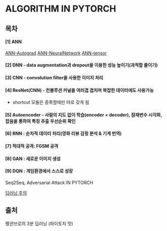 # ALGORITHM IN PYTORCH 
## 목차
#### [1] ANN
[ANN-Autograd](https://github.com/dnwjddl/pytorch-in-DeepLearning/blob/master/%5B1%5D%20ANN_Autograd.ipynb)
[ANN-NeuralNetwork](https://github.com/dnwjddl/pytorch-in-DeepLearning/blob/master/%5B1%5D%20ANN_NeualNetwork.ipynb)
[ANN-tensor](https://github.com/dnwjddl/pytorch-in-DeepLearning/blob/master/%5B1%5D%20ANN_tensor.ipynb)
#### [2] DNN - data augmentation과 dropout을 이용한 성능 높이기(과적합 줄이기)
#### [3] CNN - convolution filter을 사용한 이미지 처리
#### [4] ResNet(CNN) - 컨볼루션 커널을 여러겹 겹치며 복잡한 데이터에도 사용가능
- shortcut 모듈은 증폭할때만 따로 갖게 됨
#### [5] Autoencoder - 사람의 지도 없이 학습(encoder + decoder), 잠재변수 시각화, 잡음을 통하여 특징 추출 우선순위 확인
#### [6] RNN : 순차적 데이터 처리(영화 리뷰 감정 분석 & 기계 번역)
#### [7] 적대적 공격: FGSM 공격
#### [8] GAN : 새로운 이미지 생성
#### [9] DQN : 게임환경에서 스스로 성장
Seq2Seq, Adversarial Attack IN PYTORCH

[딥러닝 주의](https://www.notion.so/8-d72569a210ff489f9242ff74a831e5a4)

## 출처
펭귄브로의 3분 딥러닝 (파이토치 맛)
